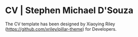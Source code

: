 # CV | Stephen Michael D'Souza

The CV template has been designed by Xiaoying Riley (https://github.com/xriley/pillar-theme) for Developers.